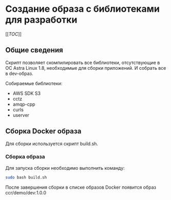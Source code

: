 # Создание образа с библиотеками для разработки

[[_TOC_]]

## Общие сведения

Скрипт позволяет скомпилировать все библиотеки, отсутствующие в ОС Astra Linux 1.8,
необходимые для сборки приложений. И собрать все в dev-образ.

Собираемые библиотеки:

- AWS SDK S3
- cctz
- amqp-cpp
- curls
- userver

## Сборка Docker образа

Для сборки используется скрипт build.sh.

### Сборка образа

Для запуска сборки необходимо выполнить команду:

  ```sh
  sudo bash build.sh
  ```

После завершения сборки в списке образов Docker появится образ ccr/demo/dev:1.0.0
